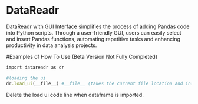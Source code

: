 # DataReadr
DataReadr with GUI Interface simplifies the process of adding Pandas code into Python scripts. Through a user-friendly GUI, users can easily select and insert Pandas functions, automating repetitive tasks and enhancing productivity in data analysis projects.

#Examples of How To Use (Beta Version Not Fully Completed)

```ruby
import datareadr as dr

#loading the ui
dr.load_ui(__file__) #__file__ (takes the current file location and insert it in the program)
```
Delete the load ui code line when dataframe is imported.
